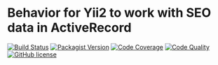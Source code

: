 # Behavior for Yii2 to work with SEO data in ActiveRecord
[![Build Status](https://img.shields.io/travis/inblank/yii2-seobility/master.svg?style=flat-square)](https://travis-ci.org/inblank/yii2-seobility)
[![Packagist Version](https://img.shields.io/packagist/v/inblank/yii2-seobility.svg?style=flat-square)](https://packagist.org/packages/inblank/yii2-seobility)
[![Code Coverage](https://img.shields.io/scrutinizer/coverage/g/inblank/yii2-seobility/master.svg?style=flat-square)](https://scrutinizer-ci.com/g/inblank/yii2-seobility/?branch=master)
[![Code Quality](https://img.shields.io/scrutinizer/g/inblank/yii2-seobility/master.svg?style=flat-square)](https://scrutinizer-ci.com/g/inblank/yii2-seobility/?branch=master)
[![GitHub license](https://img.shields.io/badge/license-MIT-blue.svg?style=flat-square)](https://raw.githubusercontent.com/inblank/yii2-seobility/master/LICENSE)
